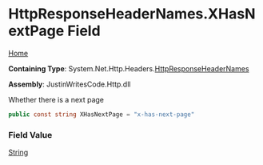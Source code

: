 # HttpResponseHeaderNames\.XHasNextPage Field

[Home](../../../../README.md)

**Containing Type**: System\.Net\.Http\.Headers\.[HttpResponseHeaderNames](../README.md)

**Assembly**: JustinWritesCode\.Http\.dll

  
Whether there is a next page

```csharp
public const string XHasNextPage = "x-has-next-page"
```

### Field Value

[String](https://docs.microsoft.com/en-us/dotnet/api/system.string)

